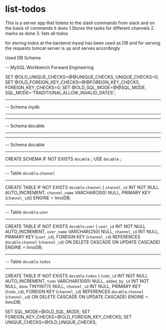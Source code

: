 # list-todos
This is a server app that listens to the slash commands from slack and on the basis of commands it does 1.Stores the tasks for
different channels 2. marks as done 3. lists all todos

for storing todos at the backend mysql has been used as DB and for serving the requests tomcat server is up and serves 
accordingly


Used DB Schema

-- MySQL Workbench Forward Engineering

SET @OLD_UNIQUE_CHECKS=@@UNIQUE_CHECKS, UNIQUE_CHECKS=0;
SET @OLD_FOREIGN_KEY_CHECKS=@@FOREIGN_KEY_CHECKS, FOREIGN_KEY_CHECKS=0;
SET @OLD_SQL_MODE=@@SQL_MODE, SQL_MODE='TRADITIONAL,ALLOW_INVALID_DATES';

-- -----------------------------------------------------
-- Schema mydb
-- -----------------------------------------------------
-- -----------------------------------------------------
-- Schema docable
-- -----------------------------------------------------

-- -----------------------------------------------------
-- Schema docable
-- -----------------------------------------------------
CREATE SCHEMA IF NOT EXISTS `docable` ;
USE `docable` ;

-- -----------------------------------------------------
-- Table `docable`.`channel`
-- -----------------------------------------------------
CREATE TABLE IF NOT EXISTS `docable`.`channel` (
  `channel_id` INT NOT NULL AUTO_INCREMENT,
  `channel_name` VARCHAR(300) NULL,
  PRIMARY KEY (`channel_id`))
ENGINE = InnoDB;


-- -----------------------------------------------------
-- Table `docable`.`user`
-- -----------------------------------------------------
CREATE TABLE IF NOT EXISTS `docable`.`user` (
  `user_id` INT NOT NULL AUTO_INCREMENT,
  `user_name` VARCHAR(250) NULL,
  `channel_id` INT NULL,
  PRIMARY KEY (`user_id`),
    FOREIGN KEY (`channel_id`)
    REFERENCES `docable`.`channel` (`channel_id`)
    ON DELETE CASCADE
    ON UPDATE CASCADE)
ENGINE = InnoDB;


-- -----------------------------------------------------
-- Table `docable`.`todos`
-- -----------------------------------------------------
CREATE TABLE IF NOT EXISTS `docable`.`todos` (
  `todo_id` INT NOT NULL AUTO_INCREMENT,
  `todo` VARCHAR(1000) NULL,
  `added_by_id` INT NOT NULL,
  `done` TINYINT(1) NULL,
  `channel_id` INT NULL,
  PRIMARY KEY (`todo_id`),
    FOREIGN KEY (`channel_id`)
    REFERENCES `docable`.`channel` (`channel_id`)
    ON DELETE CASCADE
    ON UPDATE CASCADE)
ENGINE = InnoDB;


SET SQL_MODE=@OLD_SQL_MODE;
SET FOREIGN_KEY_CHECKS=@OLD_FOREIGN_KEY_CHECKS;
SET UNIQUE_CHECKS=@OLD_UNIQUE_CHECKS;
